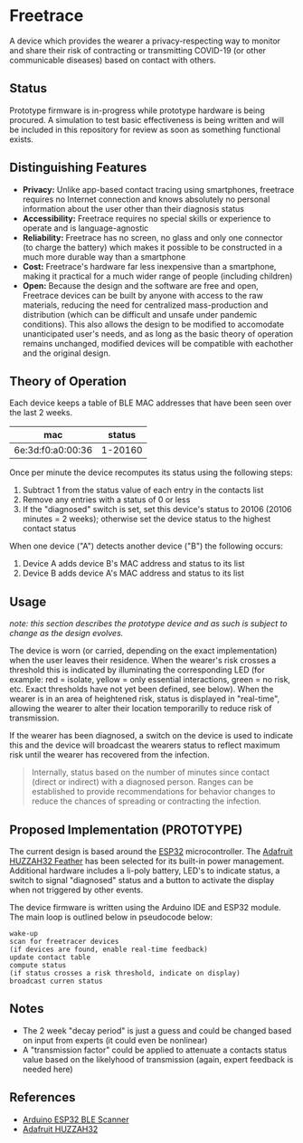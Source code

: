 # Freetrace

A device which provides the wearer a privacy-respecting way to monitor and share their risk of contracting or transmitting COVID-19 (or other communicable diseases) based on contact with others.


## Status

Prototype firmware is in-progress while prototype hardware is being procured.  A simulation to test basic effectiveness is being written and will be included in this repository for review as soon as something functional exists.


## Distinguishing Features

* **Privacy:** Unlike app-based contact tracing using smartphones, freetrace requires no Internet connection and knows absolutely no personal information about the user other than their diagnosis status
* **Accessibility:** Freetrace requires no special skills or experience to operate and is language-agnostic
* **Reliability:** Freetrace has no screen, no glass and only one connector (to charge the battery) which makes it possible to be constructed in a much more durable way than a smartphone 
* **Cost:** Freetrace's hardware far less inexpensive than a smartphone, making it practical for a much wider range of people (including children)
* **Open:** Because the design and the software are free and open, Freetrace devices can be built by anyone with access to the raw materials, reducing the need for centralized mass-production and distribution (which can be difficult and unsafe under pandemic conditions).  This also allows the design to be modified to accomodate unanticipated user's needs, and as long as the basic theory of operation remains unchanged, modified devices will be compatible with eachother and the original design.


## Theory of Operation

Each device keeps a table of BLE MAC addresses that have been seen over the last 2 weeks.

| mac | status|
|-----|-------|
| 6e:3d:f0:a0:00:36 | 1-20160 |

Once per minute the device recomputes its status using the following steps:

1. Subtract 1 from the status value of each entry in the contacts list
2. Remove any entries with a status of 0 or less
3. If the "diagnosed" switch is set, set this device's status to 20106 (20106 minutes = 2 weeks); otherwise set the device status to the highest contact status

When one device ("A") detects another device ("B") the following occurs:

1. Device A adds device B's MAC address and status to its list
2. Device B adds device A's MAC address and status to its list


## Usage

*note: this section describes the prototype device and as such is subject to change as the design evolves.*

The device is worn (or carried, depending on the exact implementation) when the user leaves their residence.  When the wearer's risk crosses a threshold this is indicated by illuminating the corresponding LED (for example: red = isolate, yellow = only essential interactions, green = no risk, etc. Exact thresholds have not yet been defined, see below).  When the wearer is in an area of heightened risk, status is displayed in "real-time", allowing the wearer to alter their location temporarilly to reduce risk of transmission.

If the wearer has been diagnosed, a switch on the device is used to indicate this and the device will broadcast the wearers status to reflect maximum risk until the wearer has recovered from the infection.

>Internally, status based on the number of minutes since contact (direct or indirect) with a diagnosed person.  Ranges can be established to provide recommendations for behavior changes to reduce the chances of spreading or contracting the infection.


## Proposed Implementation (PROTOTYPE)

The current design is based around the [ESP32](https://en.wikipedia.org/wiki/ESP32) microcontroller.  The [Adafruit HUZZAH32 Feather](https://learn.adafruit.com/adafruit-huzzah32-esp32-feather) has been selected for its built-in power management.  Additional hardware includes a li-poly battery, LED's to indicate status, a switch to signal "diagnosed" status and a button to activate the display when not triggered by other events.

The device firmware is written using the Arduino IDE and ESP32 module.  The main loop is outlined below in pseudocode below:

```
wake-up
scan for freetracer devices
(if devices are found, enable real-time feedback)
update contact table
compute status
(if status crosses a risk threshold, indicate on display)
broadcast curren status
```

## Notes

* The 2 week "decay period" is just a guess and could be changed based on input from experts (it could even be nonlinear)
* A "transmission factor" could be applied to attenuate a contacts status value based on the likelyhood of transmission (again, expert feedback is needed here)


## References

* [Arduino ESP32 BLE Scanner](https://github.com/moononournation/Arduino_BLE_Scanner)
* [Adafruit HUZZAH32](https://learn.adafruit.com/adafruit-huzzah32-esp32-feather)

